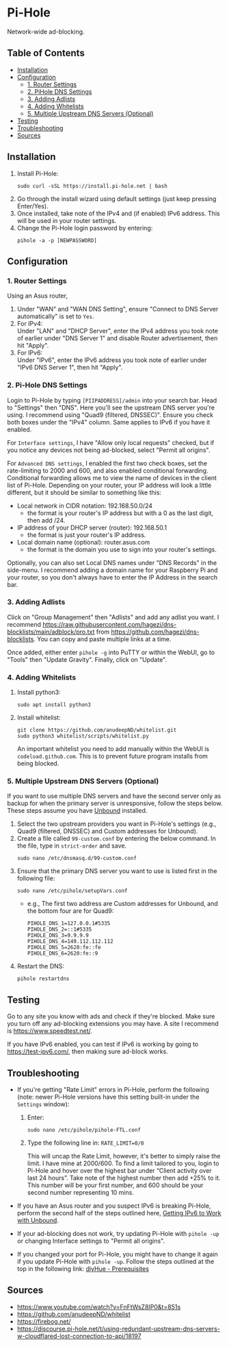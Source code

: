 # Pi-Hole

Network-wide ad-blocking.

## Table of Contents

- [Installation](#installation)
- [Configuration](#configuration)
  - [1. Router Settings](#1-router-settings)
  - [2. PiHole DNS Settings](#2-pi-hole-dns-settings)
  - [3. Adding Adlists](#3-adding-adlists)
  - [4. Adding Whitelists](#4-adding-whitelists)
  - [5. Multiple Upstream DNS Servers (Optional)](#5-multiple-upstream-dns-servers-optional)
- [Testing](#testing)
- [Troubleshooting](#troubleshooting)
- [Sources](#sources)

## Installation

1. Install Pi-Hole:
   ```
   sudo curl -sSL https://install.pi-hole.net | bash
   ```
2. Go through the install wizard using default settings (just keep pressing Enter/Yes).
3. Once installed, take note of the IPv4 and (if enabled) IPv6 address. This will be used in your router settings.
4. Change the Pi-Hole login password by entering:
   ```
   pihole -a -p [NEWPASSWORD]
   ```

## Configuration

### 1. Router Settings

Using an Asus router,

1. Under "WAN" and "WAN DNS Setting", ensure "Connect to DNS Server automatically" is set to `Yes`.
2. For IPv4: <br>
   Under "LAN" and "DHCP Server", enter the IPv4 address you took note of earlier under "DNS Server 1" and disable Router advertisement, then hit "Apply".
3. For IPv6: <br>
   Under "IPv6", enter the IPv6 address you took note of earlier under "IPv6 DNS Server 1", then hit "Apply".

### 2. Pi-Hole DNS Settings

Login to Pi-Hole by typing `[PIIPADDRESS]/admin` into your search bar. Head to "Settings" then "DNS". Here you'll see the upstream DNS server you're using. I recommend using "Quad9 (filtered, DNSSEC)". Ensure you check both boxes under the "IPv4" column. Same applies to IPv6 if you have it enabled.

For `Interface settings`, I have "Allow only local requests" checked, but if you notice any devices not being ad-blocked, select "Permit all origins".

For `Advanced DNS settings`, I enabled the first two check boxes, set the rate-limiting to 2000 and 600, and also enabled conditional forwarding. Conditional forwarding allows me to view the name of devices in the client list of Pi-Hole. Depending on your router, your IP address will look a little different, but it should be similar to something like this:

- Local network in CIDR notation: 192.168.50.0/24
  - the format is your router's IP address but with a 0 as the last digit, then add /24.
- IP address of your DHCP server (router): 192.168.50.1
  - the format is just your router's IP address.
- Local domain name (optional): router.asus.com
  - the format is the domain you use to sign into your router's settings.

Optionally, you can also set Local DNS names under "DNS Records" in the side-menu. I recommend adding a domain name for your Raspberry Pi and your router, so you don't always have to enter the IP Address in the search bar.

### 3. Adding Adlists

Click on "Group Management" then "Adlists" and add any adlist you want. I recommend https://raw.githubusercontent.com/hagezi/dns-blocklists/main/adblock/pro.txt from https://github.com/hagezi/dns-blocklists. You can copy and paste multiple links at a time.

Once added, either enter `pihole -g` into PuTTY or within the WebUI, go to "Tools" then "Update Gravity". Finally, click on "Update".

### 4. Adding Whitelists

1. Install python3:
   ```
   sudo apt install python3
   ```
2. Install whitelist:
   ```
   git clone https://github.com/anudeepND/whitelist.git
   sudo python3 whitelist/scripts/whitelist.py
   ```
   An important whitelist you need to add manually within the WebUI is `codeload.github.com`. This is to prevent future program installs from being blocked.

### 5. Multiple Upstream DNS Servers (Optional)

If you want to use multiple DNS servers and have the second server only as backup for when the primary server is unresponsive, follow the steps below. These steps assume you have [Unbound](/Pi-Guide/Unbound.md) installed.

1. Select the two upstream providers you want in Pi-Hole's settings (e.g., Quad9 (filtered, DNSSEC) and Custom addresses for Unbound).
2. Create a file called `99-custom.conf` by entering the below command. In the file, type in `strict-order` and save.
   ```
   sudo nano /etc/dnsmasq.d/99-custom.conf
   ```
3. Ensure that the primary DNS server you want to use is listed first in the following file:
   ```
   sudo nano /etc/pihole/setupVars.conf
   ```
   - e.g., The first two address are Custom addresses for Unbound, and the bottom four are for Quad9:
     ```
     PIHOLE_DNS_1=127.0.0.1#5335
     PIHOLE_DNS_2=::1#5335
     PIHOLE_DNS_3=9.9.9.9
     PIHOLE_DNS_4=149.112.112.112
     PIHOLE_DNS_5=2620:fe::fe
     PIHOLE_DNS_6=2620:fe::9
     ```
4. Restart the DNS:
   ```
   pihole restartdns
   ```

## Testing

Go to any site you know with ads and check if they're blocked. Make sure you turn off any ad-blocking extensions you may have. A site I recommend is https://www.speedtest.net/.

If you have IPv6 enabled, you can test if IPv6 is working by going to https://test-ipv6.com/, then making sure ad-block works.

## Troubleshooting

- If you're getting "Rate Limit" errors in Pi-Hole, perform the following (note: newer Pi-Hole versions have this setting built-in under the `Settings` window):

  1. Enter:
     ```
     sudo nano /etc/pihole/pihole-FTL.conf
     ```
  2. Type the following line in: `RATE_LIMIT=0/0`
     
     This will uncap the Rate Limit, however, it's better to simply raise the limit. I have mine at 2000/600. To find a limit tailored to you, login to Pi-Hole and hover over the highest bar under “Client activity over last 24 hours”. Take note of the highest number then add +25% to it. This number will be your first number, and 600 should be your second number representing 10 mins.

- If you have an Asus router and you suspect IPv6 is breaking Pi-Hole, perform the second half of the steps outlined here, [Getting IPv6 to Work with Unbound](/Pi-Guide/Unbound.md#getting-ipv6-to-work-with-unbound).
- If your ad-blocking does not work, try updating Pi-Hole with `pihole -up` or changing Interface settings to "Permit all origins".
- If you changed your port for Pi-Hole, you might have to change it again if you update Pi-Hole with `pihole -up`. Follow the steps outlined at the top in the following link: [diyHue - Prerequisites](/Pi-Guide/diyHue.md#prerequisites)

## Sources

- https://www.youtube.com/watch?v=FnFtWsZ8IP0&t=851s
- https://github.com/anudeepND/whitelist
- https://firebog.net/
- https://discourse.pi-hole.net/t/using-redundant-upstream-dns-servers-w-cloudflared-lost-connection-to-api/18197
